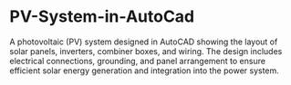 # PV-System-in-AutoCad
A photovoltaic (PV) system designed in AutoCAD showing the layout of solar panels, inverters, combiner boxes, and wiring. The design includes electrical connections, grounding, and panel arrangement to ensure efficient solar energy generation and integration into the power system.
